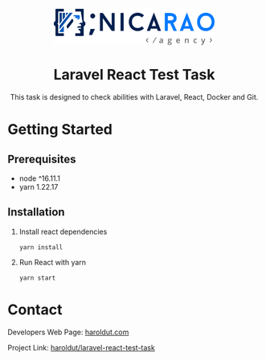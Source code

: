 <p align="center">
  <a href="http://www.nicarao.agency">
    <img src="images/Nicarao-Agency-Horizontal-Logo-Full-Color.png" width="320" height="72">
  </a>

  <h1 align="center">Laravel React Test Task</h1>

  <p align="center">
    This task is designed to check abilities with Laravel, React, Docker and Git.
  </p>
</p>

# Getting Started

## Prerequisites

- node ^16.11.1
- yarn 1.22.17

## Installation

1. Install react dependencies
   ```
   yarn install
   ```
2. Run React with yarn
   ```
   yarn start
   ```

<!-- CONTACT -->

# Contact

Developers Web Page: [haroldut.com](https://www.haroldut.com)

Project Link: [haroldut/laravel-react-test-task](https://github.com/haroldut/laravel-react-test-task)
